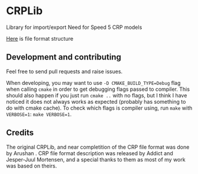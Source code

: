 # CRPLib
Library for import/export Need for Speed 5 CRP models

[Here](CRPFormat.md) is file format structure

## Development and contributing
Feel free to send pull requests and raise issues.

When developing, you may want to use `-D CMAKE_BUILD_TYPE=Debug` flag when calling `cmake` in order to get debugging flags passed to compiler. This should also happen if you just run `cmake ..` with no flags, but I think I have noticed it does not always works as expected (probably has something to do with cmake cache). To check which flags is compiler using, run `make` with `VERBOSE=1`: `make VERBOSE=1`.

## Credits
The original CRPLib, and near completition of the CRP file format was done by Arushan . CRP file format description was released by Addict and Jesper-Juul Mortensen, and a special thanks to them as most of my work was based on theirs. 
